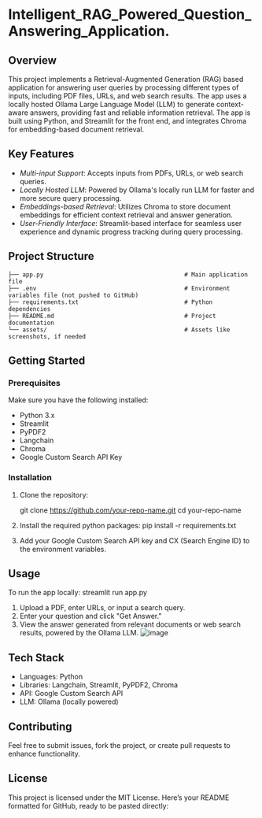 #    Intelligent_RAG_Powered_Question_Answering_Application.

## Overview
This project implements a Retrieval-Augmented Generation (RAG) based application for answering user queries by processing different types of inputs, including PDF files, URLs, and web search results. The app uses a locally hosted Ollama Large Language Model (LLM) to generate context-aware answers, providing fast and reliable information retrieval. The app is built using Python, and Streamlit for the front end, and integrates Chroma for embedding-based document retrieval.

## Key Features
- *Multi-input Support*: Accepts inputs from PDFs, URLs, or web search queries.
- *Locally Hosted LLM*: Powered by Ollama's locally run LLM for faster and more secure query processing.
- *Embeddings-based Retrieval*: Utilizes Chroma to store document embeddings for efficient context retrieval and answer generation.
- *User-Friendly Interface*: Streamlit-based interface for seamless user experience and dynamic progress tracking during query processing.

## Project Structure

```
├── app.py                                        # Main application file
├── .env                                          # Environment variables file (not pushed to GitHub)
├── requirements.txt                              # Python dependencies 
├── README.md                                     # Project documentation
└── assets/                                       # Assets like screenshots, if needed
```




## Getting Started

### Prerequisites
Make sure you have the following installed:
- Python 3.x
- Streamlit
- PyPDF2
- Langchain
- Chroma
- Google Custom Search API Key

### Installation
1. Clone the repository:
   
   git clone https://github.com/your-repo-name.git
   cd your-repo-name
2. Install the required python packages:
    pip install -r requirements.txt

3. Add your Google Custom Search API key and CX (Search Engine ID) to the environment variables.

## Usage
To run the app locally:
 streamlit run app.py
1. Upload a PDF, enter URLs, or input a search query.
2. Enter your question and click "Get Answer."
3. View the answer generated from relevant documents or web search results, powered by the Ollama LLM.
![image](https://github.com/user-attachments/assets/fa73bcad-3a31-485d-9553-c8fc8e01fddb)




## Tech Stack
- Languages: Python
- Libraries: Langchain, Streamlit, PyPDF2, Chroma
- API: Google Custom Search API
- LLM: Ollama (locally powered)

## Contributing
Feel free to submit issues, fork the project, or create pull requests to enhance functionality.

## License
This project is licensed under the MIT License.
Here’s your README formatted for GitHub, ready to be pasted directly:
